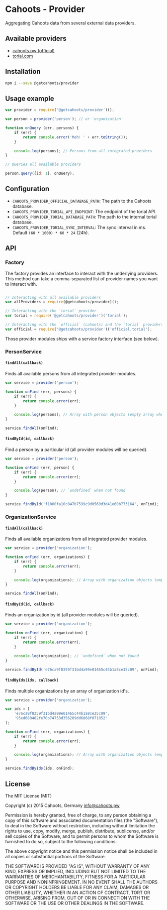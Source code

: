 # Cahoots - Provider

Aggregating Cahoots data from several external data providers.

## Available providers

  * [cahoots.pw (official)](http://cahoots.pw)
  * [torial.com](http://torial.com)

## Installation

```sh
npm i --save @getcahoots/provider
```

## Usage example

```js
var provider = require('@getcahoots/provider')();

var person = provider('person'); // or 'organization'

function onQuery (err, persons) {
	if (err) {
		return console.error('Meh! ' + err.toString());
	}

	console.log(persons); // Persons from all integrated providers
}

// Queries all available providers

person.query({id: 1}, onQuery);
```

## Configuration

  * `CAHOOTS_PROVIDER_OFFICIAL_DATABASE_PATH`: The path to the Cahoots database.
  * `CAHOOTS_PROVIDER_TORIAL_API_ENDPOINT`: The endpoint of the torial API.
  * `CAHOOTS_PROVIDER_TORIAL_DATABASE_PATH`: The path to the internal torial database.
  * `CAHOOTS_PROVIDER_TORIAL_SYNC_INTERVAL`: The sync interval in ms. Default `(60 * 1000) * 60 * 24` (24h).

## API

### Factory

The factory provides an interface to interact with the underlying providers. This method can take a comma-separated list of provider names you want to interact with.

```js

// Interacting with all available providers
var allProviders = require(@getcahoots/provider)();

// Interacting with the `torial` provider
var torial = require('@getcahoots/provider')('torial');

// Interacting with the `official` (cahoots) and the `torial` providers
var official = require('@getcahoots/provider')('official,torial');
```

Those provider modules ships with a service factory interface (see below).

### PersonService

#### `findAll(callback)`

Finds all available persons from all integrated provider modules.

```js
var service = provider('person');

function onFind (err, persons) {
    if (err) {
        return console.error(err);
    }

    console.log(persons); // Array with person objects (empty array when no person available).
}

service.findAll(onFind);
```

#### `findById(id, callback)`

Find a person by a particular id (all provider modules will be queried).

```js
var service = provider('person');

function onFind (err, person) {
    if (err) {
        return console.error(err);
    }

    console.log(person); // `undefined` when not found
}

service.findById('f1000fa10c847b7599c9d0560d3d41e60b773164', onFind);
```

### OrganizationService

#### `findAll(callback)`

Finds all available organizations from all integrated provider modules.

```js
var service = provider('organization');

function onFind (err, organizations) {
    if (err) {
        return console.error(err);
    }

    console.log(organizations); // Array with organization objects (empty array when no organization available).
}

service.findAll(onFind);
```

#### `findById(id, callback)`

Finds an organization by id (all provider modules will be queried).

```js
var service = provider('organization');

function onFind (err, organization) {
    if (err) {
        return console.error(err);
    }

    console.log(organization); // `undefined` when not found
}

service.findById('e76ca9f8359f31bd4a99e01465c44b1a8ce35c09', onFind);
```

#### `findByIds(ids, callback)`

Finds multiple organizations by an array of organization id's.

```js
var service = provider('organization');

var ids = [
    'e76ca9f8359f31bd4a99e01465c44b1a8ce35c09',
    '95ed680482fe70b74753d356209dd6868f071052'
];

function onFind (err, organizations) {
    if (err) {
        return console.error(err);
    }

    console.log(organizations); // Array with organization objects (empty array when no organization available).
}

service.findByIds(ids, onFind);
```

## License

The MIT License (MIT)

Copyright (c) 2015 Cahoots, Germany <info@cahoots.pw>

Permission is hereby granted, free of charge, to any person obtaining a copy
of this software and associated documentation files (the "Software"), to deal
in the Software without restriction, including without limitation the rights
to use, copy, modify, merge, publish, distribute, sublicense, and/or sell
copies of the Software, and to permit persons to whom the Software is
furnished to do so, subject to the following conditions:

The above copyright notice and this permission notice shall be included in
all copies or substantial portions of the Software.

THE SOFTWARE IS PROVIDED "AS IS", WITHOUT WARRANTY OF ANY KIND, EXPRESS OR
IMPLIED, INCLUDING BUT NOT LIMITED TO THE WARRANTIES OF MERCHANTABILITY,
FITNESS FOR A PARTICULAR PURPOSE AND NONINFRINGEMENT. IN NO EVENT SHALL THE
AUTHORS OR COPYRIGHT HOLDERS BE LIABLE FOR ANY CLAIM, DAMAGES OR OTHER
LIABILITY, WHETHER IN AN ACTION OF CONTRACT, TORT OR OTHERWISE, ARISING FROM,
OUT OF OR IN CONNECTION WITH THE SOFTWARE OR THE USE OR OTHER DEALINGS IN
THE SOFTWARE.
